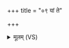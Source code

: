 +++
title = "०९ यां ते"

+++
<details><summary>मूलम् (VS)</summary>

यां ते॑ च॒क्रुः पु॑रुषा॒स्थे अ॒ग्नौ संक॑सुके च॒ याम्।  
म्रो॒कं नि॑र्दा॒हं क्र॒व्यादं॒ पुनः॒ प्रति॑ हरामि॒ ताम् ॥
</details>